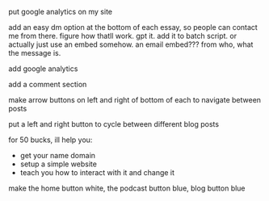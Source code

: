 put google analytics on my site

add an easy dm option at the bottom of each essay, so people can contact me from there. figure how thatll work. gpt it. add it to batch script. or actually just use an embed somehow. an email embed??? from who, what the message is.

add google analytics

add a comment section

make arrow buttons on left and right of bottom of each  to navigate between posts

put a left and right button to cycle between different blog posts

for 50 bucks, ill help you:
- get your name domain
- setup a simple website
- teach you how to interact with it and change it

make the home button white, the podcast button blue, blog button blue

